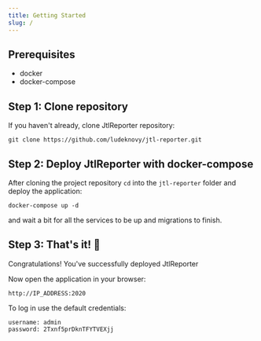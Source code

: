 ```yaml
---
title: Getting Started
slug: /
---
```


## Prerequisites

* docker
* docker-compose

## Step 1: Clone repository

If you haven't already, clone JtlReporter repository:

```shell
git clone https://github.com/ludeknovy/jtl-reporter.git
```

## Step 2: Deploy JtlReporter with docker-compose

After cloning the project repository `cd` into the `jtl-reporter` folder and deploy the application:

```
docker-compose up -d
```

and wait a bit for all the services to be up and migrations to finish.

## Step 3: That's it! 🎉

Congratulations! You've successfully deployed JtlReporter

Now open the application in your browser:

```
http://IP_ADDRESS:2020
```

To log in use the default credentials:

```
username: admin
password: 2Txnf5prDknTFYTVEXjj
```
